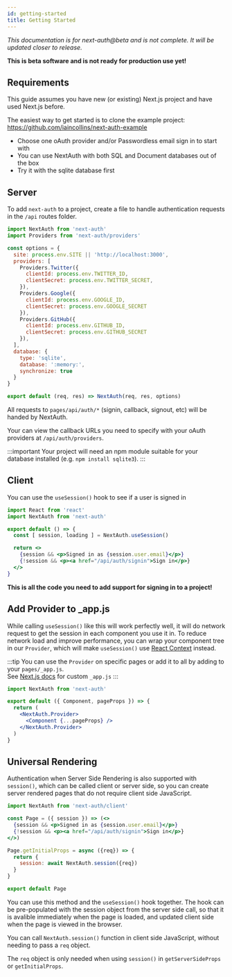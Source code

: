 ```yaml
---
id: getting-started
title: Getting Started
---
```


*This documentation is for next-auth@beta and is not complete. It will be updated closer to release.*

**This is beta software and is not ready for production use yet!**

## Requirements  

This guide assumes you have new (or existing) Next.js project and have used Next.js before.

The easiest way to get started is to clone the example project:<br/>
https://github.com/iaincollins/next-auth-example

* Choose one oAuth provider and/or Passwordless email sign in to start with
* You can use NextAuth with both SQL and Document databases out of the box
* Try it with the sqlite database first

## Server

To add `next-auth` to a project, create a file to handle authentication requests in the `/api` routes folder.

```javascript title="/page/api/auth/[...slug].js"
import NextAuth from 'next-auth'
import Providers from 'next-auth/providers'

const options = {
  site: process.env.SITE || 'http://localhost:3000',
  providers: [
    Providers.Twitter({
      clientId: process.env.TWITTER_ID,
      clientSecret: process.env.TWITTER_SECRET,
    }),
    Providers.Google({
      clientId: process.env.GOOGLE_ID,
      clientSecret: process.env.GOOGLE_SECRET
    }),
    Providers.GitHub({
      clientId: process.env.GITHUB_ID,
      clientSecret: process.env.GITHUB_SECRET
    }),
  ],
  database: {
    type: 'sqlite',
    database: ':memory:',
    synchronize: true
  }
}

export default (req, res) => NextAuth(req, res, options)
```

All requests to `pages/api/auth/*` (signin, callback, signout, etc) will be handed by NextAuth.

Your can view the callback URLs you need to specify with your oAuth providers at `/api/auth/providers`.

:::important
Your project will need an npm module suitable for your database installed (e.g. `npm install sqlite3`).
:::

## Client 

You can use the `useSession()` hook to see if a user is signed in

```jsx {5} title="/page/index.js"
import React from 'react'
import NextAuth from 'next-auth'

export default () => {
  const [ session, loading ] = NextAuth.useSession()

  return <>
    {session && <p>Signed in as {session.user.email}</p>}
    {!session && <p><a href="/api/auth/signin">Sign in</p>}
  </>
}
```

**This is all the code you need to add support for signing in to a project!**

## Add Provider to _app.js

While calling `useSession()` like this will work perfectly well, it will do network request to get the session in each component you use it in. To reduce network load and improve performance, you can wrap your component tree in our `Provider`, which will make `useSession()` use [React Context](https://reactjs.org/docs/context.html) instead.

:::tip
You can use the `Provider` on specific pages or add it to all by adding to your `pages/_app.js`. <br />See [Next.js docs](https://nextjs.org/docs/advanced-features/custom-app) for custom `_app.js`
:::

```jsx {5,7} title="/pages/_app.js"
import NextAuth from 'next-auth'

export default ({ Component, pageProps }) => {
  return (
    <NextAuth.Provider>
      <Component {...pageProps} />
    </NextAuth.Provider>
  )
}
```

## Universal Rendering

Authentication when Server Side Rendering is also supported with `session()`, which can be called client or server side, so you can create server rendered pages that do not require client side JavaScript.

```jsx {3,10} title="/pages/index.js"
import NextAuth from 'next-auth/client'

const Page = ({ session }) => (<>
  {session && <p>Signed in as {session.user.email}</p>}
  {!session && <p><a href="/api/auth/signin">Sign in</p>}
</>)

Page.getInitialProps = async ({req}) => {
  return {
    session: await NextAuth.session({req})
  }
}

export default Page
```

You can use this method and the `useSession()` hook together. The hook can be pre-populated with the session object from the server side call, so that it is avalible immediately when the page is loaded, and updated client side when the page is viewed in the browser.

You can call `NextAuth.session()` function in client side JavaScript, without needing to pass a `req` object.

The `req` object is only needed when using `session()` in `getServerSideProps` or `getInitialProps`.